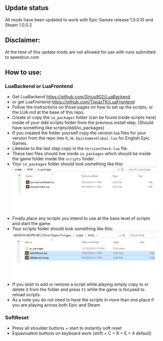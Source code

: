 ## Update status
All mods have been updated to work with Epic Games release 1.0.0.10 and Steam 1.0.0.2

## Disclaimer:
At the time of this update mods are not allowed for use with runs submitted to speedrun.com

## How to use:

### LuaBackend or LuaFrontend
- Get LuaBackend https://github.com/Sirius902/LuaBackend
- or get LuaFrontend https://github.com/TopazTK/LuaFrontend
- Follow the instructions on those pages on how to set up the scripts, or the LUA.md at the base of this repo.
- Create or copy the `io_packages` folder (can be found inside scripts here) inside of your ddd scripts folder from the previous install step. (Should have something like scripts/ddd/io_packages)
- If you created the folder yourself copy the version lua files for your version from the repo into it, ie. `EpicGamesGlobal.lua` for English Epic Games.
- Likewise to the last step copy in the `VersionCheck.lua` file.
- These two files should live inside `io_packages` which should be inside the game folder inside the `scripts` folder.
- Your `io_packages` folder should look something like this: ![image](images/io_packages.png)
- Finally place any scripts you intend to use at the base level of scripts and start the game.
- Your scripts folder should look something like this: ![image](images/game_scripts.png)
- If you wish to add or remove a script while playing simply copy to or delete it from the folder and press `F1` while the game is focused to reload scripts.
- As a note you do not need to have the scripts in more than one place if you are playing across both Epic and Steam

### SoftReset
- Press all shoulder buttons + start to instantly soft reset
- Equavivalent buttons on keyboard work (shift + C + R + E + 4 default)
